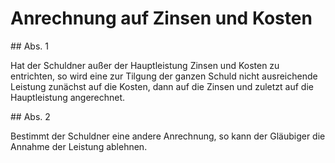 # Anrechnung auf Zinsen und Kosten



\#\# Abs. 1

 Hat der Schuldner außer der Hauptleistung Zinsen und Kosten zu entrichten, so wird eine zur Tilgung der ganzen Schuld nicht ausreichende Leistung zunächst auf die Kosten, dann auf die Zinsen und zuletzt auf die Hauptleistung angerechnet.

\#\# Abs. 2

 Bestimmt der Schuldner eine andere Anrechnung, so kann der Gläubiger die Annahme der Leistung ablehnen. 

